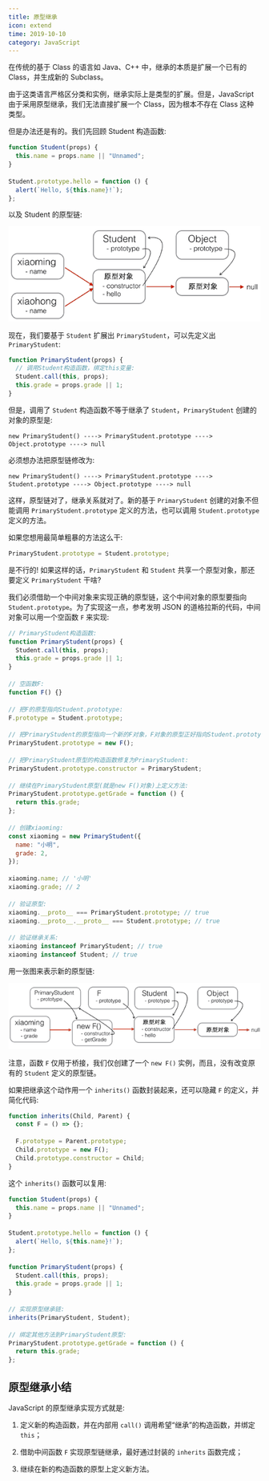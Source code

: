 ```yaml
---
title: 原型继承
icon: extend
time: 2019-10-10
category: JavaScript
---
```


在传统的基于 Class 的语言如 Java、C++ 中，继承的本质是扩展一个已有的 Class，并生成新的 Subclass。

由于这类语言严格区分类和实例，继承实际上是类型的扩展。但是，JavaScript 由于采用原型继承，我们无法直接扩展一个 Class，因为根本不存在 Class 这种类型。

<!-- more -->

但是办法还是有的。我们先回顾 Student 构造函数:

```js
function Student(props) {
  this.name = props.name || "Unnamed";
}

Student.prototype.hello = function () {
  alert(`Hello, ${this.name}!`);
};
```

以及 Student 的原型链:

![js-proto](../assets/js-proto.png)

现在，我们要基于 `Student` 扩展出 `PrimaryStudent`，可以先定义出 `PrimaryStudent`:

```js
function PrimaryStudent(props) {
  // 调用Student构造函数，绑定this变量:
  Student.call(this, props);
  this.grade = props.grade || 1;
}
```

但是，调用了 `Student` 构造函数不等于继承了 `Student`，`PrimaryStudent` 创建的对象的原型是:

```text
new PrimaryStudent() ----> PrimaryStudent.prototype ----> Object.prototype ----> null
```

必须想办法把原型链修改为:

```text
new PrimaryStudent() ----> PrimaryStudent.prototype ----> Student.prototype ----> Object.prototype ----> null
```

这样，原型链对了，继承关系就对了。新的基于 `PrimaryStudent` 创建的对象不但能调用 `PrimaryStudent.prototype` 定义的方法，也可以调用 `Student.prototype` 定义的方法。

如果您想用最简单粗暴的方法这么干:

```js
PrimaryStudent.prototype = Student.prototype;
```

是不行的! 如果这样的话，`PrimaryStudent` 和 `Student` 共享一个原型对象，那还要定义 `PrimaryStudent` 干啥?

我们必须借助一个中间对象来实现正确的原型链，这个中间对象的原型要指向 `Student.prototype`。为了实现这一点，参考发明 JSON 的道格拉斯的代码，中间对象可以用一个空函数 `F` 来实现:

```js
// PrimaryStudent构造函数:
function PrimaryStudent(props) {
  Student.call(this, props);
  this.grade = props.grade || 1;
}

// 空函数F:
function F() {}

// 把F的原型指向Student.prototype:
F.prototype = Student.prototype;

// 把PrimaryStudent的原型指向一个新的F对象，F对象的原型正好指向Student.prototype:
PrimaryStudent.prototype = new F();

// 把PrimaryStudent原型的构造函数修复为PrimaryStudent:
PrimaryStudent.prototype.constructor = PrimaryStudent;

// 继续在PrimaryStudent原型(就是new F()对象)上定义方法:
PrimaryStudent.prototype.getGrade = function () {
  return this.grade;
};

// 创建xiaoming:
const xiaoming = new PrimaryStudent({
  name: "小明",
  grade: 2,
});

xiaoming.name; // '小明'
xiaoming.grade; // 2

// 验证原型:
xiaoming.__proto__ === PrimaryStudent.prototype; // true
xiaoming.__proto__.__proto__ === Student.prototype; // true

// 验证继承关系:
xiaoming instanceof PrimaryStudent; // true
xiaoming instanceof Student; // true
```

用一张图来表示新的原型链:

![js-proto-extend](../assets/js-proto-extend.png)

注意，函数 `F` 仅用于桥接，我们仅创建了一个 `new F()` 实例，而且，没有改变原有的 `Student` 定义的原型链。

如果把继承这个动作用一个 `inherits()` 函数封装起来，还可以隐藏 `F` 的定义，并简化代码:

```js
function inherits(Child, Parent) {
  const F = () => {};

  F.prototype = Parent.prototype;
  Child.prototype = new F();
  Child.prototype.constructor = Child;
}
```

这个 `inherits()` 函数可以复用:

```js
function Student(props) {
  this.name = props.name || "Unnamed";
}

Student.prototype.hello = function () {
  alert(`Hello, ${this.name}!`);
};

function PrimaryStudent(props) {
  Student.call(this, props);
  this.grade = props.grade || 1;
}

// 实现原型继承链:
inherits(PrimaryStudent, Student);

// 绑定其他方法到PrimaryStudent原型:
PrimaryStudent.prototype.getGrade = function () {
  return this.grade;
};
```

## 原型继承小结

JavaScript 的原型继承实现方式就是:

1. 定义新的构造函数，并在内部用 `call()` 调用希望“继承”的构造函数，并绑定 `this`；

1. 借助中间函数 `F` 实现原型链继承，最好通过封装的 `inherits` 函数完成；

1. 继续在新的构造函数的原型上定义新方法。
